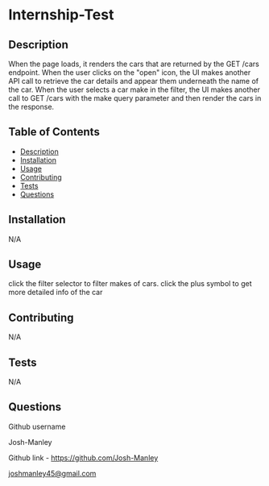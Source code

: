   <a id="title"></a>
  # Internship-Test
  <a id="description"></a>
  ## Description
  When the page loads, it renders the cars that are returned by the GET /cars endpoint. 
  When the user clicks on the "open" icon, the UI makes another API call to retrieve the car details and appear them underneath the name of the car. 
  When the user selects a car make in the filter, the UI makes another call to GET /cars with the make query parameter and then render the cars in the response.
  ## Table of Contents
  * [Description](#description)
  * [Installation](#installation)
  * [Usage](#usage)
  * [Contributing](#contributing)
  * [Tests](#tests)
  * [Questions](#questions)

  <a id="installation"></a>
  ## Installation
  N/A
  <a id="usage"></a>
  ## Usage
  click the filter selector to filter makes of cars. click the plus symbol to get more detailed info of the car
  <a id="contributing"></a>
  ## Contributing
  N/A
  <a id="tests"></a>
  ## Tests
  N/A
  <a id="questions"></a>
  ## Questions
  Github username

  Josh-Manley

  Github link - https://github.com/Josh-Manley

  joshmanley45@gmail.com
